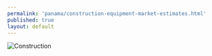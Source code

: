 ```yaml
---
permalink: 'panama/construction-equipment-market-estimates.html'
published: true
layout: default
---
```

![Construction](../images/construction-market-estimates.png)
